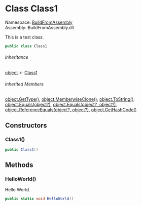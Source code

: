 ﻿# Class Class1

Namespace: [BuildFromAssembly](BuildFromAssembly.md)  
Assembly: BuildFromAssembly.dll

This is a test class.

```csharp
public class Class1
```

###### Inheritance

[object](https://learn.microsoft.com/dotnet/api/system.object) ← 
[Class1](BuildFromAssembly.Class1.md)

###### Inherited Members

[object.GetType\(\)](https://learn.microsoft.com/dotnet/api/system.object.gettype), 
[object.MemberwiseClone\(\)](https://learn.microsoft.com/dotnet/api/system.object.memberwiseclone), 
[object.ToString\(\)](https://learn.microsoft.com/dotnet/api/system.object.tostring), 
[object.Equals\(object?\)](https://learn.microsoft.com/dotnet/api/system.object.equals\#system\-object\-equals\(system\-object\)), 
[object.Equals\(object?, object?\)](https://learn.microsoft.com/dotnet/api/system.object.equals\#system\-object\-equals\(system\-object\-system\-object\)), 
[object.ReferenceEquals\(object?, object?\)](https://learn.microsoft.com/dotnet/api/system.object.referenceequals), 
[object.GetHashCode\(\)](https://learn.microsoft.com/dotnet/api/system.object.gethashcode)

## Constructors

### <a id="BuildFromAssembly_Class1__ctor"></a>Class1\(\)

```csharp
public Class1()
```

## Methods

### <a id="BuildFromAssembly_Class1_HelloWorld"></a>HelloWorld\(\)

Hello World.

```csharp
public static void HelloWorld()
```

